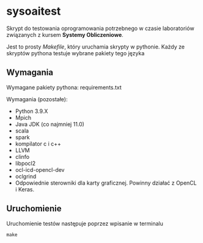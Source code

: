 # sysoaitest

Skrypt do testowania oprogramowania potrzebnego w czasie laboratoriów związanych z kursem __Systemy Obliczeniowe__.

Jest to prosty *Makefile*, który uruchamia skrypty w pythonie. Każdy ze skryptów pythona testuje wybrane pakiety tego języka

## Wymagania

Wymagane pakiety pythona: requirements.txt

Wymagania (pozostałe):

  + Python 3.9.X
  + Mpich
  + Java JDK (co najmniej 11.0)
  + scala
  + spark
  + kompilator c i c++
  + LLVM
  + clinfo
  + libpocl2
  + ocl-icd-opencl-dev
  + oclgrind
  + Odpowiednie sterowniki dla karty graficznej. Powinny działać z OpenCL i Keras.

## Uruchomienie

Uruchomienie testów następuje poprzez wpisanie w terminalu
```
make
```